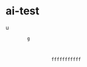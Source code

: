   # ai-test 
  u
 
            g   
 

   
                     fffffffffff
                             
             
                      
      
        
 
    
  
   
